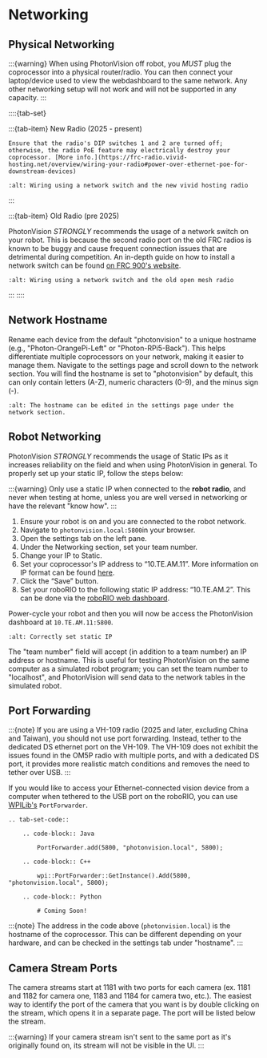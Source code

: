 # Networking

## Physical Networking

:::{warning}
When using PhotonVision off robot, you _MUST_ plug the coprocessor into a physical router/radio. You can then connect your laptop/device used to view the webdashboard to the same network. Any other networking setup will not work and will not be supported in any capacity.
:::

::::{tab-set}

:::{tab-item} New Radio (2025 - present)

```{danger}
Ensure that the radio's DIP switches 1 and 2 are turned off; otherwise, the radio PoE feature may electrically destroy your coprocessor. [More info.](https://frc-radio.vivid-hosting.net/overview/wiring-your-radio#power-over-ethernet-poe-for-downstream-devices)
```

```{image} images/networking-diagram-vividhosting.png
:alt: Wiring using a network switch and the new vivid hosting radio
```

:::

:::{tab-item} Old Radio (pre 2025)

PhotonVision _STRONGLY_ recommends the usage of a network switch on your robot. This is because the second radio port on the old FRC radios is known to be buggy and cause frequent connection issues that are detrimental during competition. An in-depth guide on how to install a network switch can be found [on FRC 900's website](https://zebracorns.org/blog/ZebraSwitch/).

```{image} images/networking-diagram.png
:alt: Wiring using a network switch and the old open mesh radio
```

:::
::::

## Network Hostname

Rename each device from the default "photonvision" to a unique hostname (e.g., "Photon-OrangePi-Left" or "Photon-RPi5-Back"). This helps differentiate multiple coprocessors on your network, making it easier to manage them. Navigate to the settings page and scroll down to the network section. You will find the hostname is set to "photonvision" by default, this can only contain letters (A-Z), numeric characters (0-9), and the minus sign (-).

```{image} images/editHostname.png
:alt: The hostname can be edited in the settings page under the network section.
```

## Robot Networking

PhotonVision _STRONGLY_ recommends the usage of Static IPs as it increases reliability on the field and when using PhotonVision in general. To properly set up your static IP, follow the steps below:

:::{warning}
Only use a static IP when connected to the **robot radio**, and never when testing at home, unless you are well versed in networking or have the relevant "know how".
:::

1. Ensure your robot is on and you are connected to the robot network.
2. Navigate to `photonvision.local:5800`in your browser.
3. Open the settings tab on the left pane.
4. Under the Networking section, set your team number.
5. Change your IP to Static.
6. Set your coprocessor's IP address to “10.TE.AM.11”. More information on IP format can be found [here](https://docs.wpilib.org/en/stable/docs/networking/networking-introduction/ip-configurations.html#on-the-field-static-configuration).
7. Click the “Save” button.
8. Set your roboRIO to the following static IP address: “10.TE.AM.2”. This can be done via the [roboRIO web dashboard](https://docs.wpilib.org/en/stable/docs/software/roborio-info/roborio-web-dashboard.html#roborio-web-dashboard).

Power-cycle your robot and then you will now be access the PhotonVision dashboard at `10.TE.AM.11:5800`.

```{image} images/static.png
:alt: Correctly set static IP
```
The "team number" field will accept (in addition to a team number) an IP address or hostname. This is useful for testing PhotonVision on the same computer as a simulated robot program;
you can set the team number to "localhost", and PhotonVision will send data to the network tables in the simulated robot.

## Port Forwarding

:::{note}
If you are using a VH-109 radio (2025 and later, excluding China and Taiwan), you should not use port forwarding. Instead, tether to the dedicated DS ethernet port on the VH-109. The VH-109 does not exhibit the issues found in the OM5P radio with multiple ports, and with a dedicated DS port, it provides more realistic match conditions and removes the need to tether over USB.
:::

If you would like to access your Ethernet-connected vision device from a computer when tethered to the USB port on the roboRIO, you can use [WPILib's](https://docs.wpilib.org/en/stable/docs/networking/networking-utilities/portforwarding.html) `PortForwarder`.

```{eval-rst}
.. tab-set-code::

    .. code-block:: Java

        PortForwarder.add(5800, "photonvision.local", 5800);

    .. code-block:: C++

        wpi::PortForwarder::GetInstance().Add(5800, "photonvision.local", 5800);

    .. code-block:: Python

        # Coming Soon!
```

:::{note}
The address in the code above (`photonvision.local`) is the hostname of the coprocessor. This can be different depending on your hardware, and can be checked in the settings tab under "hostname".
:::

## Camera Stream Ports

The camera streams start at 1181 with two ports for each camera (ex. 1181 and 1182 for camera one, 1183 and 1184 for camera two, etc.). The easiest way to identify the port of the camera that you want is by double clicking on the stream, which opens it in a separate page. The port will be listed below the stream.

:::{warning}
If your camera stream isn't sent to the same port as it's originally found on, its stream will not be visible in the UI.
:::
